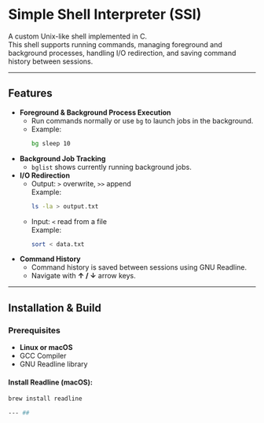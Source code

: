 # Simple Shell Interpreter (SSI)

A custom Unix-like shell implemented in C.  
This shell supports running commands, managing foreground and background processes, handling I/O redirection, and saving command history between sessions.

---

## Features
- **Foreground & Background Process Execution**  
  - Run commands normally or use `bg` to launch jobs in the background.
  - Example:  
    ```bash
    bg sleep 10
    ```
- **Background Job Tracking**
  - `bglist` shows currently running background jobs.
- **I/O Redirection**
  - Output: `>` overwrite, `>>` append  
    Example:  
    ```bash
    ls -la > output.txt
    ```
  - Input: `<` read from a file  
    Example:  
    ```bash
    sort < data.txt
    ```
- **Command History**
  - Command history is saved between sessions using GNU Readline.
  - Navigate with **↑ / ↓** arrow keys.

---

## Installation & Build
### Prerequisites
- **Linux or macOS**  
- GCC Compiler  
- GNU Readline library

#### Install Readline (macOS):
```bash
brew install readline

--- ##
